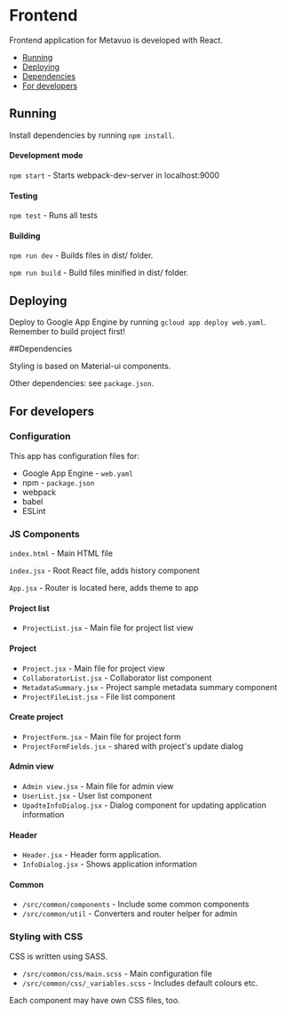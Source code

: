 # Frontend
Frontend application for Metavuo is developed with React.

* [Running](#running)
* [Deploying](#deploying)
* [Dependencies](#dependencies)
* [For developers](#for-developers)


## Running

Install dependencies by running `npm install`.

#### Development mode
`npm start` - Starts webpack-dev-server in localhost:9000

#### Testing
`npm test` - Runs all tests

#### Building
`npm run dev` - Builds files in dist/ folder.

`npm run build` - Build files minified in dist/ folder.

## Deploying

Deploy to Google App Engine by running  `gcloud app deploy web.yaml`. Remember to build project first!

##Dependencies

Styling is based on Material-ui components.

Other dependencies: see `package.json`.


## For developers

### Configuration

This app has configuration files for:
- Google App Engine - `web.yaml`
- npm - `package.json`
- webpack
- babel
- ESLint


### JS Components

`index.html` - Main HTML file

`index.jsx` - Root React file, adds history component

`App.jsx` - Router is located here, adds theme to app

#### Project list
- `ProjectList.jsx` - Main file for project list view

#### Project 
- `Project.jsx` - Main file for project view
- `CollaboratorList.jsx` - Collaborator list component
- `MetadataSummary.jsx` - Project sample metadata summary component
- `ProjectFileList.jsx` - File list component

#### Create project
- `ProjectForm.jsx` - Main file for project form
- `ProjectFormFields.jsx` - shared with project's update dialog

#### Admin view
- `Admin view.jsx` - Main file for admin view
- `UserList.jsx` - User list component
- `UpadteInfoDialog.jsx` - Dialog component for updating application information

#### Header
- `Header.jsx` - Header form application.
- `InfoDialog.jsx` - Shows application information

#### Common
- `/src/common/components` - Include some common components
- `/src/common/util` - Converters and router helper for admin


### Styling with CSS

CSS is written using SASS.

- `/src/common/css/main.scss` - Main configuration file
- `/src/common/css/_variables.scss` - Includes default colours etc.

Each component may have own CSS files, too.

